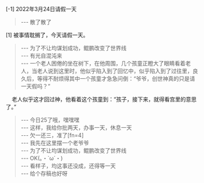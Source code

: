 
[-1] 2022年3月24日请假一天
>--- 散了散了<br>

[1] 被事情耽搁了，今天请假一天。
>--- 为了不让均谋划成功，鲲鹏改变了世界线<br>
>--- 有光自混沌来<br>
>--- 一个老人困倦的坐在树下，在他周围，几个孩童正瞪大了眼睛看着老人，当老人说到这里时，他似乎陷入到了回忆中，似乎陷入到了过往里，良久后，等得不耐烦得其中一个孩童才急急问倒：“爷爷，创世神真的只是请一天假吗？”

    老人似乎这才回过神，他看着这个孩童到：“孩子，接下来，就得看宫里的意思了。”<br>
>--- 今日25了哦，嘿嘿嘿<br>
>--- 这样，我给你批两天，办事一天，休息一天<br>
>--- 欠一还三，准了[fn=4]<br>
>--- 我先在这里摆一个老爷爷<br>
>--- 为了不让均谋划成功，鲲鹏改变了世界线<br>
>--- OK(。・`ω´・)<br>
>--- 看样子，均这事还没成，还得等一天<br>
>--- 给个存稿也好呀<br>
